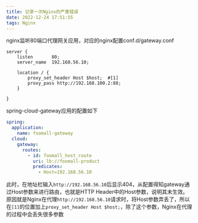 ```yaml
---
title: 记录一次Nginx的严重错误
date: 2022-12-24 17:51:55
tags: Nginx
---
```


nginx监听80端口代理网关应用，对应的nginx配置conf.d/gateway.conf
```nginx
server {
    listen       80;
    server_name  192.168.56.10;

    location / {
        proxy_set_header Host $host;  #[1]
        proxy_pass http://192.168.100.2:88;
    }

}
```
spring-cloud-gateway应用的配置如下
```yaml
spring:
  application:
    name: foomall-gateway
  cloud:
    gateway:
      routes:
        - id: foomall_host_route
          uri: lb://foomall-product
          predicates:
            - Host=192.168.56.10
```
此时，在地址栏输入`http://192.168.56.10`后显示404，从配置得知gateway通过Host参数来进行路由，也就是HTTP Header中的Host参数，说明其未生效。
原因就是Nginx在代理`http://192.168.56.10`请求时，将Host参数弄丢了，所以在`[1]`的位置加上`proxy_set_header Host $host;`，除了这个参数，Nginx在代理的过程中会丢失很多参数
